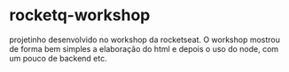 # rocketq-workshop

projetinho desenvolvido no workshop da rocketseat. O workshop mostrou de forma bem simples a elaboração do html e depois o uso do node, com um pouco de backend etc.

